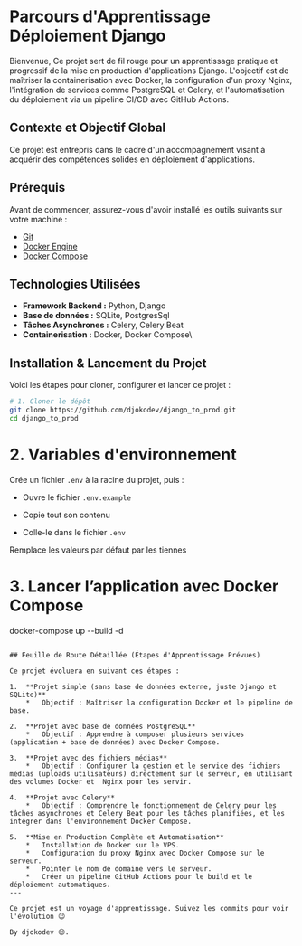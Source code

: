 # Parcours d'Apprentissage Déploiement Django

Bienvenue, Ce projet sert de fil rouge pour un apprentissage pratique et progressif de la mise en production d'applications Django. L'objectif est de maîtriser la containerisation avec Docker, la configuration d'un proxy Nginx, l'intégration de services comme PostgreSQL et Celery, et l'automatisation du déploiement via un pipeline CI/CD avec GitHub Actions.


## Contexte et Objectif Global

Ce projet est entrepris dans le cadre d'un accompagnement visant à acquérir des compétences solides en déploiement d'applications. 


## Prérequis

Avant de commencer, assurez-vous d'avoir installé les outils suivants sur votre machine :

*   [Git](https://git-scm.com/)
*   [Docker Engine](https://docs.docker.com/engine/install/)
*   [Docker Compose](https://docs.docker.com/compose/install/)


## Technologies Utilisées

*   **Framework Backend :** Python, Django
*   **Base de données :** SQLite, PostgresSql
*   **Tâches Asynchrones  :** Celery, Celery Beat 
*   **Containerisation :** Docker, Docker Compose\


## Installation & Lancement du Projet

Voici les étapes pour cloner, configurer et lancer ce projet :

```bash
# 1. Cloner le dépôt
git clone https://github.com/djokodev/django_to_prod.git
cd django_to_prod
```

# 2. Variables d'environnement

Crée un fichier ```.env``` à la racine du projet, puis :

- Ouvre le fichier ```.env.example```

- Copie tout son contenu

- Colle-le dans le fichier ```.env```

Remplace les valeurs par défaut par les tiennes


# 3. Lancer l’application avec Docker Compose
docker-compose up --build -d
```

## Feuille de Route Détaillée (Étapes d'Apprentissage Prévues)

Ce projet évoluera en suivant ces étapes :

1.  **Projet simple (sans base de données externe, juste Django et SQLite)**
    *   Objectif : Maîtriser la configuration Docker et le pipeline de base.

2.  **Projet avec base de données PostgreSQL**
    *   Objectif : Apprendre à composer plusieurs services (application + base de données) avec Docker Compose.

3.  **Projet avec des fichiers médias**
    *   Objectif : Configurer la gestion et le service des fichiers médias (uploads utilisateurs) directement sur le serveur, en utilisant des volumes Docker et  Nginx pour les servir.

4.  **Projet avec Celery**
    *   Objectif : Comprendre le fonctionnement de Celery pour les tâches asynchrones et Celery Beat pour les tâches planifiées, et les intégrer dans l'environnement Docker Compose.

5.  **Mise en Production Complète et Automatisation**
    *   Installation de Docker sur le VPS.
    *   Configuration du proxy Nginx avec Docker Compose sur le serveur.
    *   Pointer le nom de domaine vers le serveur.
    *   Créer un pipeline GitHub Actions pour le build et le déploiement automatiques.
---

Ce projet est un voyage d'apprentissage. Suivez les commits pour voir l'évolution 😉

By djokodev 😊.